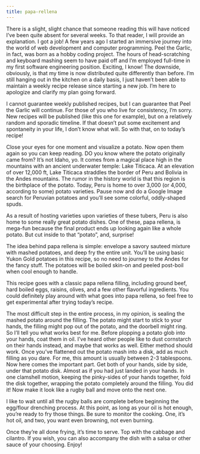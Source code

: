 ```yaml
---
title: papa-rellena
---
```


There is a slight, slight chance that someone reading this will have noticed I’ve been quite absent for several weeks. To that reader, I will provide an explanation. I got a job! A few years ago I started an immersive journey into the world of web development and computer programming. Peel the Garlic, in fact, was born as a hobby coding project. The hours of head-scratching and keyboard mashing seem to have paid off and I’m employed full-time in my first software engineering position. Exciting, I know! The downside, obviously, is that my time is now distributed quite differently than before. I’m still hanging out in the kitchen on a daily basis, I just haven’t been able to maintain a weekly recipe release since starting a new job. I’m here to apologize and clarify my plan going forward.

I cannot guarantee weekly published recipes, but I can guarantee that Peel the Garlic will continue. For those of you who live for consistency, I’m sorry. New recipes will be published (like this one for example), but on a relatively random and sporadic timeline. If that doesn’t put some excitement and spontaneity in your life, I don’t know what will. So with that, on to today’s recipe!

Close your eyes for one moment and visualize a potato. Now open them again so you can keep reading. DO you know where the potato originally came from? It’s not Idaho, yo. It comes from a magical place high in the mountains with an ancient underwater temple: Lake Titicaca. At an elevation of over 12,000 ft, Lake Titicaca straddles the border of Peru and Bolivia in the Andes mountains. The rumor in the history world is that this region is the birthplace of the potato. Today, Peru is home to over 3,000 (or 4,000, according to some) potato varieties. Pause now and do a Google Image search for Peruvian potatoes and you’ll see some colorful, oddly-shaped spuds.

As a result of hosting varieties upon varieties of these tubers, Peru is also home to some really great potato dishes. One of these, papa rellena, is mega-fun because the final product ends up looking again like a whole potato. But cut inside to that “potato”, and, surprise!

The idea behind papa rellena is simple: envelope a savory sauteed mixture with mashed potatoes, and deep fry the entire unit. You’ll be using basic Yukon Gold potatoes in this recipe, so no need to journey to the Andes for the fancy stuff. The potatoes will be boiled skin-on and peeled post-boil when cool enough to handle.

This recipe goes with a classic papa rellena filling, including ground beef, hard boiled eggs, raisins, olives, and a few other flavorful ingredients. You could definitely play around with what goes into papa rellena, so feel free to get experimental after trying today’s recipe.

The most difficult step in the entire process, in my opinion, is sealing the mashed potato around the filling. The potato might start to stick to your hands, the filling might pop out of the potato, and the doorbell might ring. So I’ll tell you what works best for me. Before plopping a potato glob into your hands, coat them in oil. I’ve heard other people like to dust cornstarch on their hands instead, and maybe that works as well. Either method should work. Once you’ve flattened out the potato mash into a disk, add as much filling as you dare. For me, this amount is usually between 2-3 tablespoons. Now here comes the important part. Get both of your hands, side by side, under that potato disk. Almost as if you had just landed in your hands. In one clamshell motion, keeping the pinky-sides of your hands together, fold the disk together, wrapping the potato completely around the filling. You did it! Now make it look like a rugby ball and move onto the next one.

I like to wait until all the rugby balls are complete before beginning the egg/flour drenching process. At this point, as long as your oil is hot enough, you’re ready to fry those things. Be sure to monitor the cooking. One, it’s hot oil, and two, you want even browning, not even burning.

Once they’re all done frying, it’s time to serve. Top with the cabbage and cilantro. If you wish, you can also accompany the dish with a salsa or other sauce of your choosing. Enjoy!
